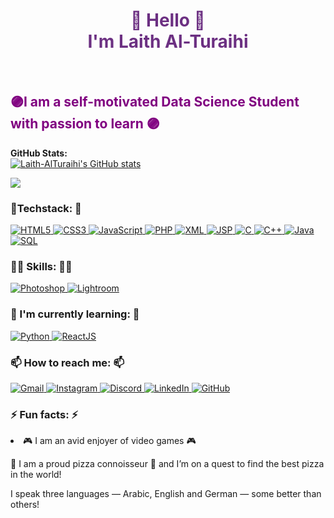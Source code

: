 <link rel="stylesheet" href="https://cdnjs.cloudflare.com/ajax/libs/font-awesome/6.5.0/css/all.min.css">
<h1 align="center" style="color:6C3082">👋 Hello 👋 <br> I'm Laith Al-Turaihi </h1> <br>
  
</h1> 
<div>
<h2 style="color:purple">🟣I am a self-motivated Data Science Student with passion to learn 🟣</h2>
 <b> GitHub Stats:</b> <br>
<a href="http://www.github.com/Laith-AlTuraihi"><img src="https://github-readme-stats.vercel.app/api?username=Laith-AlTuraihi&show_icons=true&hide=&count_private=true&title_color=6366f1&text_color=ffffff&icon_color=6366f1&bg_color=000000&hide_border=true&show_icons=true" alt="Laith-AlTuraihi's GitHub stats"/></a>

<a href="http://www.github.com/Laith-AlTuraihi"><img src="https://github-readme-streak-stats.herokuapp.com/?user=Laith-AlTuraihi&stroke=ffffff&background=000000&ring=6366f1&fire=6366f1&currStreakNum=ffffff&currStreakLabel=6366f1&sideNums=ffffff&sideLabels=ffffff&dates=ffffff&hide_border=true" /></a>
</div>

<h3> 📔Techstack: 📔 </h3>
 <!-- HTML5 -->
  <a href="https://developer.mozilla.org/en-US/docs/Web/HTML" target="_blank">
    <img src="https://img.shields.io/badge/HTML5-6E40C9?style=for-the-badge&logo=html5&logoColor=white" alt="HTML5">
  </a>

  <!-- CSS3 -->
  <a href="https://developer.mozilla.org/en-US/docs/Web/CSS" target="_blank">
    <img src="https://img.shields.io/badge/CSS3-6E40C9?style=for-the-badge&logo=css3&logoColor=white" alt="CSS3">
  </a>

  <!-- JavaScript -->
  <a href="https://developer.mozilla.org/en-US/docs/Web/JavaScript" target="_blank">
    <img src="https://img.shields.io/badge/JavaScript-6E40C9?style=for-the-badge&logo=javascript&logoColor=white" alt="JavaScript">
  </a>

  <!-- PHP -->
  <a href="https://www.php.net/" target="_blank">
    <img src="https://img.shields.io/badge/PHP-6E40C9?style=for-the-badge&logo=php&logoColor=white" alt="PHP">
  </a>

  <!-- XML -->
  <a href="https://www.w3.org/XML/" target="_blank">
    <img src="https://img.shields.io/badge/XML-6E40C9?style=for-the-badge&logo=html5&logoColor=white" alt="XML">
  </a>

  <!-- JSP -->
  <a href="https://www.oracle.com/java/technologies/jspt.html" target="_blank">
    <img src="https://img.shields.io/badge/JSP-6E40C9?style=for-the-badge&logo=java&logoColor=white" alt="JSP">
  </a>

  <!-- C -->
  <a href="https://en.wikipedia.org/wiki/C_(programming_language)" target="_blank">
    <img src="https://img.shields.io/badge/C-6E40C9?style=for-the-badge&logo=c&logoColor=white" alt="C">
  </a>

  <!-- C++ -->
  <a href="https://isocpp.org/" target="_blank">
    <img src="https://img.shields.io/badge/C++-6E40C9?style=for-the-badge&logo=c%2B%2B&logoColor=white" alt="C++">
  </a>

  <!-- Java -->
  <a href="https://www.java.com/" target="_blank">
    <img src="https://img.shields.io/badge/Java-6E40C9?style=for-the-badge&logo=java&logoColor=white" alt="Java">
  </a>

  <!-- SQL -->
  <a href="https://www.mysql.com/" target="_blank">
    <img src="https://img.shields.io/badge/SQL-6E40C9?style=for-the-badge&logo=mysql&logoColor=white" alt="SQL">
  </a>

</p>

<h3> 🤹‍♂️ Skills: 🤹‍♂️ </h3>

<a href="https://www.adobe.com/products/photoshop.html" target="_blank">
    <img src="https://img.shields.io/badge/Adobe%20Photoshop-6E40C9?style=for-the-badge&logo=adobe-photoshop&logoColor=white" alt="Photoshop">
  </a>
  
 <a href="https://www.adobe.com/products/photoshop-lightroom.html" target="_blank">
    <img src="https://img.shields.io/badge/Adobe%20Lightroom-6E40C9?style=for-the-badge&logo=adobe-lightroom&logoColor=white" alt="Lightroom">
  </a>
  
<h3>📖 I'm currently learning: 📖 </h3>
<a href="https://www.python.org/" target="_blank">
    <img src="https://img.shields.io/badge/Python-6E40C9?style=for-the-badge&logo=python&logoColor=white" alt="Python">
  </a> 
   
  <a href="https://reactjs.org/" target="_blank">
    <img src="https://img.shields.io/badge/React-6E40C9?style=for-the-badge&logo=react&logoColor=white" alt="ReactJS">
  </a>
<h3>📫 How to reach me: 📫</h3>


  <a href="mailto:alturaihi.laith@gmail.com" target="_blank">
    <img src="https://img.shields.io/badge/Gmail-D14836?style=for-the-badge&logo=gmail&logoColor=white" alt="Gmail">
  </a>


  <a href="https://www.instagram.com/laithalturaihi" target="_blank">
    <img src="https://img.shields.io/badge/Instagram-E4405F?style=for-the-badge&logo=instagram&logoColor=white" alt="Instagram">
  </a>


  <a href="https://discord.com/users/218759921955504129" target="_blank">
    <img src="https://img.shields.io/badge/Discord-5865F2?style=for-the-badge&logo=discord&logoColor=white" alt="Discord">
  </a>


  <a href="https://www.linkedin.com/in/laith-al-turaihi-46074b225" target="_blank">
    <img src="https://img.shields.io/badge/LinkedIn-0A66C2?style=for-the-badge&logo=linkedin&logoColor=white" alt="LinkedIn">
  </a>


  <a href="https://github.com/Laith-AlTuraihi" target="_blank">
    <img src="https://img.shields.io/badge/GitHub-181717?style=for-the-badge&logo=github&logoColor=white" alt="GitHub">
  </a>
  
<h3> ⚡ Fun facts: ⚡</h3>
 <p> <li>🎮 I am an avid enjoyer of video games 🎮 </p> </li>
 <p> 🍕 I am a proud  pizza connoisseur 🍕 and I’m on a quest to find the best pizza in the world! </p> 
 <p> I speak three languages — Arabic, English and German — some better than others!</p> 



<!--
**Laith-AlTuraihi/Laith-AlTuraihi** is a ✨ _special_ ✨ repository because its `README.md` (this file) appears on your GitHub profile.

Here are some ideas to get you started:

- 🔭 I’m currently working on ...
- 🌱 I’m currently learning ...
- 👯 I’m looking to collaborate on ...
- 🤔 I’m looking for help with ...
- 💬 Ask me about ...
- 📫 How to reach me: ...
- 😄 Pronouns: ...
- ⚡ Fun fact: ...
-->
